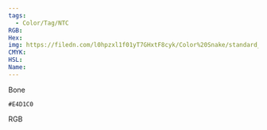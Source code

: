```yaml
---
tags:
  - Color/Tag/NTC
RGB:
Hex:
img: https://filedn.com/l0hpzxl1f01yT7GHxtF8cyk/Color%20Snake/standard_csv_to_svg/E4D1C0.svg
CMYK:
HSL:
Name:
---
```

Bone
```palette
#E4D1C0
```
RGB
